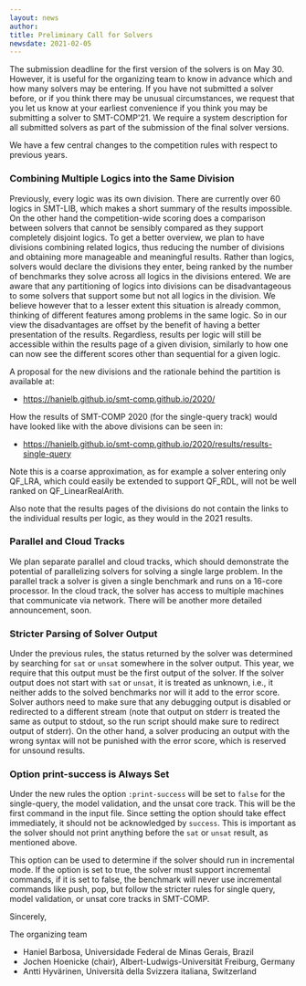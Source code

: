 ```yaml
---
layout: news
author:
title: Preliminary Call for Solvers
newsdate: 2021-02-05
---
```

The submission deadline for the first version of the solvers is on May 30.  However, it is useful for the organizing team to know in advance which and how many solvers may be entering.  If you have not submitted a solver before, or if you think there may be unusual circumstances, we request that you let us know at your earliest convenience if you think you may be submitting a solver to SMT-COMP'21.  We require a system description for all submitted solvers as part of the submission of the final solver versions.

We have a few central changes to the competition rules with respect to previous years.

### Combining Multiple Logics into the Same Division

Previously, every logic was its own division.  There are currently over 60 logics in SMT-LIB, which makes a short summary of the results impossible.  On the other hand the competition-wide scoring does a comparison between solvers that cannot be sensibly compared as they support completely disjoint logics. To get a better overview, we plan to have divisions combining related logics, thus reducing the number of divisions and obtaining more manageable and meaningful results.  Rather than logics, solvers would declare the divisions they enter, being ranked by the number of benchmarks they solve across all logics in the divisions entered.  We are aware that any partitioning of logics into divisions can be disadvantageous to some solvers that support some but not all logics in the division. We believe however that to a lesser extent this situation is already common, thinking of different features among problems in the same logic. So in our view the disadvantages are offset by the benefit of having a better presentation of the results. Regardless, results per logic will still be accessible within the results page of a given division, similarly to how one can now see the different scores other than sequential for a given logic.

A proposal for the new divisions and the rationale behind the partition is available at: 

 - <https://hanielb.github.io/smt-comp.github.io/2020/>

How the results of SMT-COMP 2020 (for the single-query track) would have looked like with the above divisions can be seen in:

 - <https://hanielb.github.io/smt-comp.github.io/2020/results/results-single-query>

Note this is a coarse approximation, as for example a solver entering only QF_LRA, which could easily be extended to support QF_RDL, will not be well ranked on QF_LinearRealArith.

Also note that the results pages of the divisions do not contain the links to the individual results per logic, as they would in the 2021 results.

### Parallel and Cloud Tracks

We plan separate parallel and cloud tracks, which should demonstrate the potential of parallelizing solvers for solving a single large problem.  In the parallel track a solver is given a single benchmark and runs on a 16-core processor.  In the cloud track, the solver has access to multiple machines that communicate via network.  There will be another more detailed announcement, soon. 

### Stricter Parsing of Solver Output

Under the previous rules, the status returned by the solver was determined by searching for `sat` or `unsat` somewhere in the solver output. This year, we require that this output must be the first output of the solver.  If the solver output does not start with `sat` or `unsat`, it is treated as unknown, i.e., it neither adds to the solved benchmarks nor will it add to the error score.  Solver authors need to make sure that any debugging output is disabled or redirected to a different stream (note that output on stderr is treated the same as output to stdout, so the run script should make sure to redirect output of stderr).
On the other hand, a solver producing an output with the wrong syntax will not be punished with the error score, which is reserved for unsound results.

### Option print-success is Always Set
Under the new rules the option `:print-success` will be set to `false` for the single-query, the model validation, and the unsat core track.  This will be the first command in the input file.  Since setting the option should take effect immediately, it should not be acknowledged by `success`.  This is important as the solver should not print anything before the `sat` or `unsat` result, as mentioned above.

This option can be used to determine if the solver should run in incremental mode.  If the option is set to true, the solver must support incremental commands, if it is set to false, the benchmark will never use incremental commands like push, pop, but follow the stricter rules for single query, model validation, or unsat core tracks in SMT-COMP.

Sincerely,

The organizing team

- Haniel Barbosa, Universidade Federal de Minas Gerais, Brazil
- Jochen Hoenicke (chair), Albert-Ludwigs-Universität Freiburg, Germany
- Antti Hyvärinen, Università della Svizzera italiana, Switzerland

